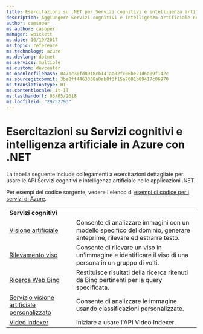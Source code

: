 ```yaml
---
title: Esercitazioni su .NET per Servizi cognitivi e intelligenza artificiale in Azure | Microsoft Docs
description: Aggiungere Servizi cognitivi e intelligenza artificiale nell'app .NET con i servizi di Microsoft Azure.
author: camsoper
ms.author: casoper
manager: wpickett
ms.date: 10/19/2017
ms.topic: reference
ms.technology: azure
ms.devlang: dotnet
ms.service: multiple
ms.custom: devcenter
ms.openlocfilehash: 047bc30fd8918cb141aa02fc06be21d6a09f142c
ms.sourcegitcommit: 3ba0ff4463338a0ab0f3f15a7601b89417c06970
ms.translationtype: HT
ms.contentlocale: it-IT
ms.lasthandoff: 03/05/2018
ms.locfileid: "29752793"
---
```

# <a name="azure-ai-and-cognitive-service-tutorials-using-net"></a>Esercitazioni su Servizi cognitivi e intelligenza artificiale in Azure con .NET

La tabella seguente include collegamenti a esercitazioni dettagliate per usare le API Servizi cognitivi e intelligenza artificiale nelle applicazioni .NET. 

Per esempi del codice sorgente, vedere l'elenco di [esempi di codice per i servizi di Azure](https://azure.microsoft.com/resources/samples/?platform=dotnet).

| | |
|---|---|
| **Servizi cognitivi**| |
| [Visione artificiale][1] | Consente di analizzare immagini con un modello specifico del dominio, generare anteprime, rilevare ed estrarre testo. | 
| [Rilevamento viso][2] | Consente di rilevare un viso in un'immagine e identificare il viso di una persona in un gruppo di volti. | 
| [Ricerca Web Bing][3]| Restituisce risultati della ricerca ritenuti da Bing pertinenti per la query specificata. |
| [Servizio visione artificiale personalizzato][4] | Consente di analizzare le immagine usando classificazioni personalizzate. |
| [Video indexer][5] | Iniziare a usare l'API Video Indexer.|

[1]: /azure/cognitive-services/computer-vision/tutorials/csharptutorial
[2]: /azure/cognitive-services/face/tutorials/faceapiincsharptutorial
[3]: /azure/cognitive-services/bing-web-search/csharp-ranking-tutorial
[4]: /azure/cognitive-services/custom-vision-service/csharp-tutorial
[5]: /azure/cognitive-services/video-indexer/video-indexer-use-apis

